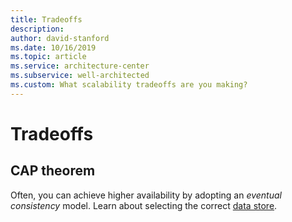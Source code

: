 ```yaml
---
title: Tradeoffs
description: 
author: david-stanford
ms.date: 10/16/2019
ms.topic: article
ms.service: architecture-center
ms.subservice: well-architected
ms.custom: What scalability tradeoffs are you making? 
---
```


# Tradeoffs

## CAP theorem

Often, you can achieve higher availability by adopting an _eventual consistency_ model. Learn about selecting the correct [data store](../../guide/design-principles/use-the-best-data-store.md).
